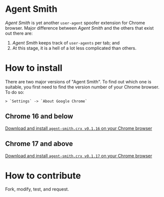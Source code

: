 
# Agent Smith

*Agent Smith* is yet another `user-agent` spoofer extension for Chrome browser. Major difference between *Agent Smith* and the others that exist out there are:

1. *Agent Smith* keeps track of `user-agents` per tab; and
2. At this stage, it is a hell of a lot less complicated than others.

# How to install

There are two major versions of "Agent Smith". To find out which one is suitable, you first need to find the version number of your Chrome browser. To do so:

	> `Settings` -> `About Google Chrome`

## Chrome 16 and below

[Download and install `agent-smith.crx v0.1.16` on your Chrome browser](https://github.com/hongymagic/agent-smith/raw/chrome-16/agent-smith.crx)

## Chrome 17 and above

[Download and install `agent-smith.crx v0.1.17` on your Chrome browser](https://github.com/hongymagic/agent-smith/raw/master/agent-smith.crx)

# How to contribute

Fork, modify, test, and request.
